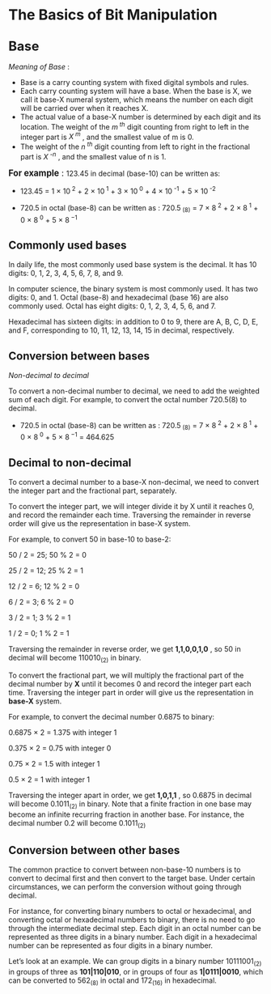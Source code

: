 # **The Basics of Bit Manipulation**
<big> **Base** </big><br>
-
*Meaning of Base* :<br>
- Base is a carry counting system with fixed digital symbols and rules.
- Each carry counting system will have a base. When the base is X, we call it base-X numeral system, which means the number on each digit will be carried over when it reaches X.
- The actual value of a base-X number is determined by each digit and its location. The weight of the *m<sup> th</sup>* digit counting from right to left in the integer part is *X<sup> m</sup>* , and the smallest value of m is 0. 
- The weight of the *n<sup> th</sup>* digit counting from left to right in the fractional part is 
*X<sup> -n</sup>* , and the smallest value of n is 1.

<big>**For example** : </big> 
123.45 in decimal (base-10) can be written as:

- 123.45 = 1 × 10<sup> 2</sup> + 2 × 10<sup> 1</sup> + 3 × 10<sup> 0</sup> + 4 × 10<sup> -1</sup> + 5 × 10<sup> -2</sup>

- 720.5 in octal (base-8) can be written as :
720.5<sub> (8)</sub> = 7 × 8<sup> 2</sup> + 2 × 8<sup> 1</sup> + 0 × 8<sup> 0</sup> + 5 × 8<sup> −1</sup> 

**Commonly used bases**
-
In daily life, the most commonly used base system is the decimal. It has 10 digits: 0, 1, 2, 3, 4, 5, 6, 7, 8, and 9.

In computer science, the binary system is most commonly used. It has two digits: 0, and 1. Octal (base-8) and hexadecimal (base 16) are also commonly used. Octal has eight digits: 0, 1, 2, 3, 4, 5, 6, and 7.

Hexadecimal has sixteen digits: in addition to 0 to 9, there are A, B, C, D, E, and F, corresponding to 10, 11, 12, 13, 14, 15 in decimal, respectively.

**Conversion between bases**
-
*Non-decimal to decimal*

To convert a non-decimal number to decimal, we need to add the weighted sum of each digit. For example, to convert the octal number 720.5(8) to decimal.
- 720.5 in octal (base-8) can be written as :
720.5<sub> (8)</sub> = 7 × 8<sup> 2</sup> + 2 × 8<sup> 1</sup> + 0 × 8<sup> 0</sup> + 5 × 8<sup> −1</sup> = 464.625

**Decimal to non-decimal**
-
To convert a decimal number to a base-X non-decimal, we need to convert the integer part and the fractional part, separately.

To convert the integer part, we will integer divide it by X until it reaches 0, and record the remainder each time. Traversing the remainder in reverse order will give us the representation in base-X system.

For example, to convert 50 in base-10 to base-2:

50 / 2 = 25; 50 % 2 = 0

25 / 2 = 12; 25 % 2 = 1

12 / 2 = 6; 12 % 2 = 0

6 / 2 = 3; 6 % 2 = 0

3 / 2 = 1; 3 % 2 = 1

1 / 2 = 0; 1 % 2 = 1

Traversing the remainder in reverse order, we get **1,1,0,0,1,0** , so 50 in decimal will become 
110010<sub>(2)</sub> in binary.

To convert the fractional part, we will multiply the fractional part of the decimal number by **X** until it becomes 0 and record the integer part each time. Traversing the integer part in order will give us the representation in **base-X** system.

For example, to convert the decimal number 0.6875 to binary:

0.6875 × 2 = 1.375 with integer 1

0.375 × 2 = 0.75 with integer 0

0.75 × 2 = 1.5 with integer 1

0.5 × 2 = 1 with integer 1

Traversing the integer apart in order, we get **1,0,1,1** , so 0.6875 in decimal will become 0.1011<sub>(2)</sub> in binary. Note that a finite fraction in one base may become an infinite recurring fraction in another base. For instance, the decimal number 0.2 will become 0.1011<sub>(2)</sub> 

**Conversion between other bases**
-
The common practice to convert between non-base-10 numbers is to convert to decimal first and then convert to the target base. Under certain circumstances, we can perform the conversion without going through decimal.

For instance, for converting binary numbers to octal or hexadecimal, and converting octal or hexadecimal numbers to binary, there is no need to go through the intermediate decimal step. Each digit in an octal number can be represented as three digits in a binary number. Each digit in a hexadecimal number can be represented as four digits in a binary number.

Let’s look at an example. We can group digits in a binary number 
10111001<sub>(2)</sub> in groups of three as **101|110|010**, or in groups of four as **1|0111|0010**, which can be converted to 562<sub>(8)</sub> in octal and 172<sub>(16)</sub> in hexadecimal.